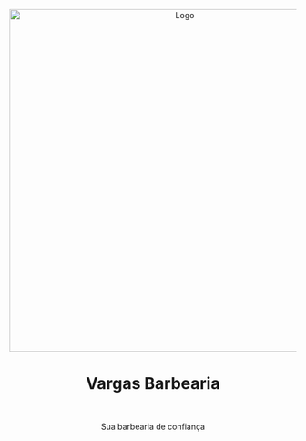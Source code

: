 <p align="center">
  <img src="https://raw.githubusercontent.com/gist/gustavo-zsilva/00312f0760a76e66f5b7b9641a225322/raw/0630837b1ff09bdff1c6972d3bf5c5df638a43bb/barbearia.svg" alt="Logo" width="600px" height="600px" />
</p>

<h1 align="center">Vargas Barbearia</h1>
&ensp;
<p align="center">Sua barbearia de confiança</p>

